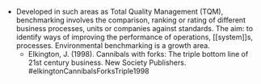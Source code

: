 - Developed in such areas as Total Quality Management (TQM), benchmarking involves the comparison, ranking or rating of different business processes, units or companies against standards. The aim: to identify ways of improving the performance of operations, [[system]]s, processes. Environmental benchmarking is a growth area.
	- Elkington, J. (1998). Cannibals with forks: The triple bottom line of 21st century business. New Society Publishers. #elkingtonCannibalsForksTriple1998